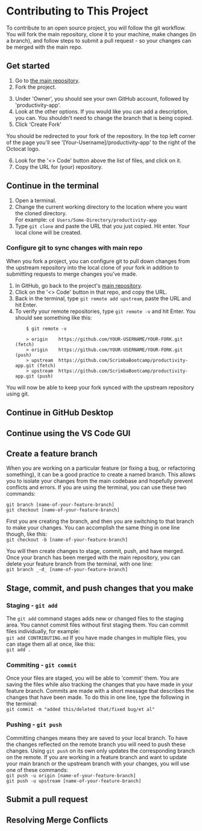 # Contributing to This Project
To contribute to an open source project, you will follow the git workflow. You will fork the main repository, clone it to your machine, make changes (in a branch), and follow steps to submit a pull request - so your changes can be merged with the main repo.

## Get started
1. Go to [the main repository](https://github.com/ScrimbaBootcamp/productivity-app).
2. Fork the project.
<!-- insert screenshot here -->
3. Under 'Owner', you should see your own GitHub account, followed by 'productivity-app'.
4. Look at the other options. If you would like you can add a description, you can. You shouldn't need to change the branch that is being copied.
5. Click 'Create Fork'

You should be redirected to your fork of the repository. In the top left corner of the page you'll see '[Your-Username]/productivity-app' to the right of the Octocat logo. 

6. Look for the '<> Code' button above the list of files, and click on it. 
7. Copy the URL for (your) repository.

## Continue in the terminal
1. Open a terminal. 
2. Change the current working directory to the location where you want the cloned directory.\
For example: `cd Users/Some-Directory/productivity-app`
3. Type `git clone` and paste the URL that you just copied. Hit enter. Your local clone will be created.

### Configure git to sync changes with main repo
When you fork a project, you can configure git to pull down changes from the upstream repository into the local clone of your fork in addition to submitting requests to merge changes you've made.

1. In GitHub, go back to the project's [main repository](https://github.com/ScrimbaBootcamp/productivity-app).
2. Click on the '<> Code' button in that repo, and copy the URL.
3. Back in the terminal, type `git remote add upstream`, paste the URL and hit Enter.
4. To verify your remote repositories, type `git remote -v` and hit Enter. You should see something like this:
    ```
        $ git remote -v

        > origin    https://github.com/YOUR-USERNAME/YOUR-FORK.git (fetch)
        > origin    https://github.com/YOUR-USERNAME/YOUR-FORK.git (push)
        > upstream  https://github.com/ScrimbaBootcamp/productivity-app.git (fetch)
        > upstream  https://github.com/ScrimbaBootcamp/productivity-app.git (push)
    ```

You will now be able to keep your fork synced with the upstream repository using git.

<!-- Add steps for [syncing a fork](https://docs.github.com/en/pull-requests/collaborating-with-pull-requests/working-with-forks/syncing-a-fork) -->

## Continue in GitHub Desktop

<!-- Add steps for cloning a project and adding an upstream repository -->

## Continue using the VS Code GUI

<!-- Add steps for cloning a project and adding an upstream repository -->

## Create a feature branch

When you are working on a particular feature (or fixing a bug, or refactoring something), it can be a good practice to create a named branch. This allows you to isolate your changes from the main codebase and hopefully prevent conflicts and errors.
 If you are using the terminal, you can use these two commands:
```
git branch [name-of-your-feature-branch]
git checkout [name-of-your-feature-branch]
```
First you are creating the branch, and then you are switching to that branch to make your changes. 
You can accomplish the same thing in one line though, like this:\
`git checkout -b [name-of-your-feature-branch]`

You will then create changes to stage, commit, push, and have merged. Once your branch has been merged with the main repository, you can delete your feature branch from the terminal, with one line:\
`git branch _-d_ [name-of-your-feature-branch]`


## Stage, commit, and push changes that you make
### Staging - `git add`
The `git add` command stages adds new or changed files to the staging area. You cannot commit files without first staging them. You can commit files individually, for example:\
`git add CONTRIBUTING.md`
If you have made changes in multiple files, you can stage them all at once, like this:\
`git add .`
### Commiting - `git commit`
Once your files are staged, you will be able to 'commit' them. You are saving the files while also tracking the changes that you have made in your feature branch. Commits are made with a short message that describes the changes that have been made. To do this in one line, type the following in the terminal:\
`git commit -m "added this/deleted that/fixed bug/et al"`
### Pushing - `git push`
Committing changes means they are saved to your local branch. To have the changes reflected on the remote branch you will need to push these changes. Using `git push` on its own only updates the corresponding branch on the remote. If you are working in a feature branch and want to update your main branch or the upstream branch with your changes, you will use one of these commands:\
`git push -u origin [name-of-your-feature-branch]`\
`git push -u upstream [name-of-your-feature-branch]`
<!-- need to detail steps for creating an upstream path -->

## Submit a pull request
<!-- GitHub -->

## Resolving Merge Conflicts
